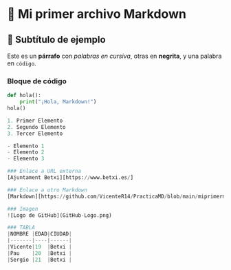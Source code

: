 # 🌟 Mi primer archivo Markdown

## 🚀 Subtítulo de ejemplo

Este es un **párrafo** con *palabras en cursiva*, otras en **negrita**, y una palabra en `código`.

### Bloque de código

```python
def hola():
    print("¡Hola, Markdown!")
hola()

1. Primer Elemento
2. Segundo Elemento
3. Tercer Elemento

- Elemento 1
- Elemento 2
- Elemento 3

### Enlace a URL externa
[Ajuntament Betxi][https://www.betxi.es/]

### Enlace a otro Markdown
[Markdown][https://github.com/VicenteR14/PracticaMD/blob/main/miprimermd.md]

### Imagen
![Logo de GitHub](GitHub-Logo.png)

### TABLA
|NOMBRE |EDAD|CIUDAD|
|-------|----|------|
|Vicente|19  |Betxi |
|Pau    |20  |Betxi |
|Sergio |21  |Betxi |

